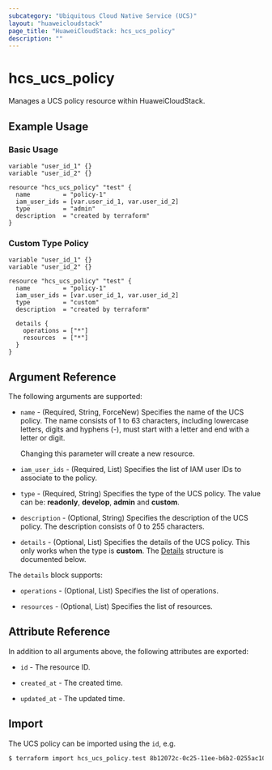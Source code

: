 ```yaml
---
subcategory: "Ubiquitous Cloud Native Service (UCS)"
layout: "huaweicloudstack"
page_title: "HuaweiCloudStack: hcs_ucs_policy"
description: ""
---
```


# hcs_ucs_policy

Manages a UCS policy resource within HuaweiCloudStack.

## Example Usage

### Basic Usage

```hcl
variable "user_id_1" {}
variable "user_id_2" {}

resource "hcs_ucs_policy" "test" {
  name         = "policy-1"
  iam_user_ids = [var.user_id_1, var.user_id_2]
  type         = "admin"
  description  = "created by terraform"
}
```

### Custom Type Policy

```hcl
variable "user_id_1" {}
variable "user_id_2" {}

resource "hcs_ucs_policy" "test" {
  name         = "policy-1"
  iam_user_ids = [var.user_id_1, var.user_id_2]
  type         = "custom"
  description  = "created by terraform"

  details {
    operations = ["*"]
    resources  = ["*"]
  }
}
```

## Argument Reference

The following arguments are supported:

* `name` - (Required, String, ForceNew) Specifies the name of the UCS policy. The name consists of 1 to 63 characters,
  including lowercase letters, digits and hyphens (-), must start with a letter and end with a letter or digit.

  Changing this parameter will create a new resource.

* `iam_user_ids` - (Required, List) Specifies the list of IAM user IDs to associate to the policy.

* `type` - (Required, String) Specifies the type of the UCS policy.
  The value can be: **readonly**, **develop**, **admin** and **custom**.

* `description` - (Optional, String) Specifies the description of the UCS policy.
  The description consists of 0 to 255 characters.

* `details` - (Optional, List) Specifies the details of the UCS policy.
  This only works when the type is **custom**.
  The [Details](#Policy_Details) structure is documented below.

<a name="Policy_Details"></a>
The `details` block supports:

* `operations` - (Optional, List) Specifies the list of operations.

* `resources` - (Optional, List) Specifies the list of resources.

## Attribute Reference

In addition to all arguments above, the following attributes are exported:

* `id` - The resource ID.

* `created_at` - The created time.

* `updated_at` - The updated time.

## Import

The UCS policy can be imported using the `id`, e.g.

```bash
$ terraform import hcs_ucs_policy.test 8b12072c-0c25-11ee-b6b2-0255ac1000de
```
